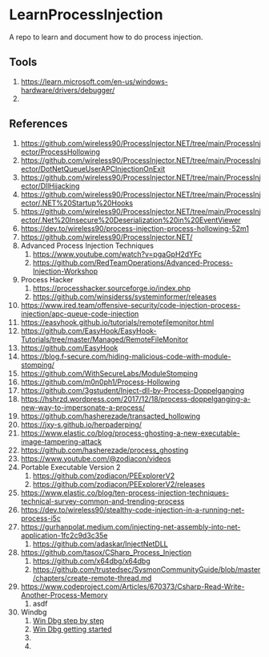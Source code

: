 # LearnProcessInjection
A repo to learn and document how to do process injection.  

## Tools
1. https://learn.microsoft.com/en-us/windows-hardware/drivers/debugger/
2. 

## References
1. https://github.com/wireless90/ProcessInjector.NET/tree/main/ProcessInjector/ProcessHollowing
2. https://github.com/wireless90/ProcessInjector.NET/tree/main/ProcessInjector/DotNetQueueUserAPCInjectionOnExit
3. https://github.com/wireless90/ProcessInjector.NET/tree/main/ProcessInjector/DllHijacking
4. https://github.com/wireless90/ProcessInjector.NET/tree/main/ProcessInjector/.NET%20Startup%20Hooks
5. https://github.com/wireless90/ProcessInjector.NET/tree/main/ProcessInjector/.Net%20Insecure%20Deserialization%20in%20EventViewer
6. https://dev.to/wireless90/process-injection-process-hollowing-52m1
7. https://github.com/wireless90/ProcessInjector.NET/
8. Advanced Process Injection Techniques
   1. https://www.youtube.com/watch?v=pgaGpH2dYFc
   2. https://github.com/RedTeamOperations/Advanced-Process-Injection-Workshop
9. Process Hacker
   1. https://processhacker.sourceforge.io/index.php
   2. https://github.com/winsiderss/systeminformer/releases
10. https://www.ired.team/offensive-security/code-injection-process-injection/apc-queue-code-injection
12. https://easyhook.github.io/tutorials/remotefilemonitor.html
13. https://github.com/EasyHook/EasyHook-Tutorials/tree/master/Managed/RemoteFileMonitor
14. https://github.com/EasyHook
15. https://blog.f-secure.com/hiding-malicious-code-with-module-stomping/
16. https://github.com/WithSecureLabs/ModuleStomping
17. https://github.com/m0n0ph1/Process-Hollowing
18. https://github.com/3gstudent/Inject-dll-by-Process-Doppelganging
19. https://hshrzd.wordpress.com/2017/12/18/process-doppelganging-a-new-way-to-impersonate-a-process/
20. https://github.com/hasherezade/transacted_hollowing
21. https://jxy-s.github.io/herpaderping/
22. https://www.elastic.co/blog/process-ghosting-a-new-executable-image-tampering-attack
23. https://github.com/hasherezade/process_ghosting
24. https://www.youtube.com/@zodiacon/videos
25. Portable Executable Version 2
    1.  https://github.com/zodiacon/PEExplorerV2
    2.  https://github.com/zodiacon/PEExplorerV2/releases
26. https://www.elastic.co/blog/ten-process-injection-techniques-technical-survey-common-and-trending-process
27. https://dev.to/wireless90/stealthy-code-injection-in-a-running-net-process-i5c
28. https://gurhanpolat.medium.com/injecting-net-assembly-into-net-application-1fc2c9d3c35e
    1.  https://github.com/adaskar/InjectNetDLL
29. https://github.com/tasox/CSharp_Process_Injection
    1.  https://github.com/x64dbg/x64dbg
    2.  https://github.com/trustedsec/SysmonCommunityGuide/blob/master/chapters/create-remote-thread.md
30. https://www.codeproject.com/Articles/670373/Csharp-Read-Write-Another-Process-Memory
    1.  asdf
31. Windbg
    1.  [Win Dbg step by step](https://www.makeuseof.com/windbg-windows-10-guide/)
    2.  [Win Dbg getting started](https://learn.microsoft.com/en-us/windows-hardware/drivers/debugger/getting-started-with-windbg)
    3.  
    4.  

